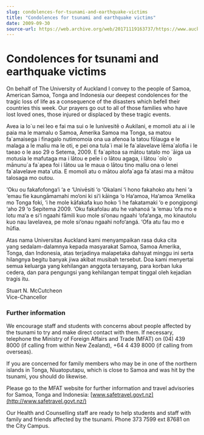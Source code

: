 ```yaml
---
slug: condolences-for-tsunami-and-earthquake-victims
title: "Condolences for tsunami and earthquake victims"
date: 2009-09-30
source-url: https://web.archive.org/web/20171119163737/https://www.auckland.ac.nz/en/about/news-events-and-notices/notices/notices-2009/2009/09/30/Condolences-for-tsunami-and-earthquake-victims.html
---
```

Condolences for tsunami and earthquake victims
==============================================

On behalf of The University of Auckland I convey to the people of Samoa, American Samoa, Tonga and Indonesia our deepest condolences for the tragic loss of life as a consequence of the disasters which befell their countries this week. Our prayers go out to all of those families who have lost loved ones, those injured or displaced by these tragic events.  
  
Avea ia lo\`u nei leo e fai ma sui o le Iunivesitē o Aukilani, e momoli atu ai i le paia ma le mamalu o Samoa, Amerika Samoa ma Tonga, sa matou fa\`amaisega i finagalo nutimomoia ona ua afenoa la tatou fōlauga e le malaga a le maliu ma le oti, e pei ona tula\`i mai le fa\`alavelave lēma\`alofia i le taeao o le aso 29 o Setema, 2009. E fa\`apitoa sa mātou tatalo mo \`āiga ua motusia le mafutaga ma i lātou e pele i o lātou agaga, i lātou \`olo\`o mānunu\`a fa\`apea foi i lātou ua le maua o lātou tino maliu ona o lenei fa\`alavelave mata\`utia. E momoli atu o mātou alofa\`aga fa\`atasi ma a mātou talosaga mo outou.  
  
‘Oku ou fakafofonga‘i ‘a e ‘Univēsiti ‘o ‘Okalaní ‘i hono fakahoko atu heni ‘a ‘emau fie kaungāmamahi mo‘oni ki si‘i kāinga ‘o Ha‘amoa, Ha‘amoa ‘Amelika mo Tonga foki, ‘i he mole kāfakafa kuo hoko ‘i he fakatamaki ‘o e pongipongi ‘aho 29 ‘o Sepitema 2009. ‘Oku fakafolau atu he vahanoá ‘a ‘emau ‘ofa mo e lotu ma‘a e si‘i ngaahi fāmili kuo mole si‘onau ngaahi ‘ofa‘anga, mo kinautolu kuo nau lavelavea, pe mole si‘onau ngaahi nofo‘angá. ‘Ofa atu fau mo e hūfia.

Atas nama Universitas Auckland kami menyampaikan rasa duka cita yang sedalam-dalamnya kepada masyarakat Samoa, Samoa Amerika, Tonga, dan Indonesia, atas terjadinya malapetaka dahsyat minggu ini serta hilangnya begitu banyak jiwa akibat musibah tersebut. Doa kami menyertai semua keluarga yang kehilangan anggota tersayang, para korban luka cedera, dan para pengungsi yang kehilangan tempat tinggal oleh kejadian tragis itu.  
  
Stuart N. McCutcheon  
Vice-Chancellor

### Further information

We encourage staff and students with concerns about people affected by the tsunami to try and make direct contact with them. If necessary, telephone the Ministry of Foreign Affairs and Trade (MFAT) on (04) 439 8000 (if calling from within New Zealand), +64 4 439 8000 (if calling from overseas).

If you are concerned for family members who may be in one of the northern islands in Tonga, Niuatoputapu, which is close to Samoa and was hit by the tsunami, you should do likewise.

Please go to the MFAT website for further information and travel advisories for Samoa, Tonga and Indonesia: [www.safetravel.govt.nz](http://www.safetravel.govt.nz/)

Our Health and Counselling staff are ready to help students and staff with family and friends affected by the tsunami. Phone 373 7599 ext 87681 on the City Campus.